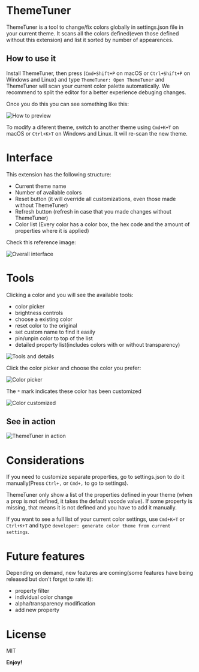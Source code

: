 # ThemeTuner

ThemeTuner is a tool to change/fix colors globally in settings.json file in your current theme. It scans all the colors defined(even those defined without this extension) and list it sorted by number of appearences.

## How to use it

Install ThemeTuner, then press (`Cmd+Shift+P` on macOS or `Ctrl+Shift+P` on Windows and Linux) and type `ThemeTuner: Open ThemeTuner` and ThemeTuner will scan your current color palette automatically. We recommend to split the editor for a better experience debuging changes.

Once you do this you can see something like this:

![How to preview](media/img_preview.png)

To modify a diferent theme, switch to another theme using `Cmd+K+T` on macOS or `Ctrl+K+T` on Windows and Linux. It will re-scan the new theme.

# Interface

This extension has the following structure:

- Current theme name
- Number of available colors
- Reset button (it will override all customizations, even those made without ThemeTuner)
- Refresh button (refresh in case that you made changes without ThemeTuner)
- Color list (Every color has a color box, the hex code and the amount of properties where it is applied)

Check this reference image:

![Overall interface](media/img_interface.png)

# Tools

Clicking a color and you will see the available tools:

- color picker
- brightness controls
- choose a existing color
- reset color to the original
- set custom name to find it easily
- pin/unpin color to top of the list
- detailed property list(includes colors with or without transparency)

![Tools and details](media/img-colorcontent.png)

Click the color picker and choose the color you prefer:

![Color picker](media/img_colorpicker.png)

The `*` mark indicates these color has been customized

![Color customized](media/img-customized.png)

## See in action

![ThemeTuner in action](media/demo.gif)

# Considerations

If you need to customize separate properties, go to settings.json to do it manually(Press `Ctrl+,` or `Cmd+,` to go to settings).

ThemeTuner only show a list of the properties defined in your theme (when a prop is not defined, it takes the default vscode value). If some property is missing, that means it is not defined and you have to add it manually.

If you want to see a full list of your current color settings, use `Cmd+K+T` or `Ctrl+K+T` and type `developer: generate color theme from current settings`.

# Future features

Depending on demand, new features are coming(some features have being released but don't forget to rate it):

- property filter
- individual color change
- alpha/transparency modification
- add new property

# License

MIT

**Enjoy!**
